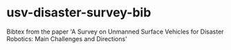 # usv-disaster-survey-bib
Bibtex from the paper 'A Survey on Unmanned Surface Vehicles for Disaster Robotics: Main Challenges and Directions'
